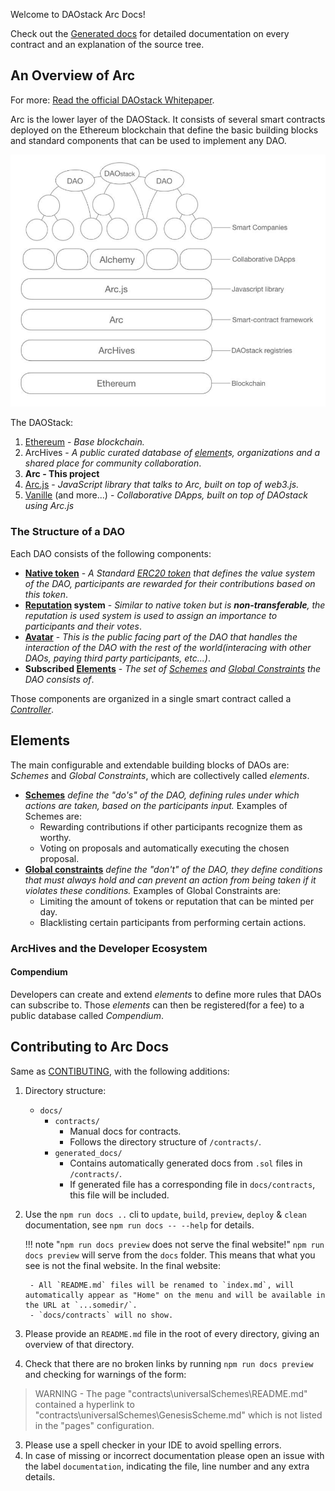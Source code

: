 Welcome to DAOstack Arc Docs!

Check out the [Generated docs](generated_docs) for detailed documentation on every contract and an explanation of the source tree.

## An Overview of Arc

For more: [Read the official DAOstack Whitepaper](https://github.com/daostack/docs/blob/master/DAOstack%20White%20Paper%20V1.0.pdf).

Arc is the lower layer of the DAOStack. It consists of several smart contracts deployed on the Ethereum blockchain that define the basic building blocks and standard components that can be used to implement any DAO.

![The DAOStack](img/the-dao-stack.png)

The DAOStack:

1. [Ethereum](https://www.ethereum.org/) - *Base blockchain.*
2. ArcHives - *A public curated database of [element](#elements)s, organizations and a shared place for community collaboration*.
3. **Arc - This project**
4. [Arc.js](https://github.com/daostack/arc.js) - *JavaScript library that talks to Arc, built on top of web3.js.*
5. [Vanille](https://github.com/daostack/vanille) (and more...) - *Collaborative DApps, built on top of DAOstack using Arc.js*

### The Structure of a DAO

Each DAO consists of the following components:

* **[Native token](generated_docs/controller/DAOToken.md)** - *A Standard [ERC20 token](https://theethereum.wiki/w/index.php/ERC20_Token_Standard) that defines the value system of the DAO, participants are rewarded for their contributions based on this token*.
* **[Reputation](generated_docs/controller/Reputation.md) system** - *Similar to native token but is **non-transferable**, the reputation is used system is used to assign an importance to participants and their votes*.
* **[Avatar](generated_docs/controller/Avatar.md)** - *This is the public facing part of the DAO that handles the interaction of the DAO with the rest of the world(interacing with other DAOs, paying third party participants, etc...)*.
* **Subscribed [Elements](#elements)** - *The set of [Schemes](generated_docs/universalSchemes) and [Global Constraints](generated_docs/globalConstraints) the DAO consists of*.

Those components are organized in a single smart contract called a *[Controller](Controller)*.

## Elements

The main configurable and extendable building blocks of DAOs are:
*Schemes* and *Global Constraints*, which are collectively called *elements*.

* **[Schemes](generated_docs/universalSchemes/UniversalSchemeInterface.md)** *define the "do's" of the DAO, defining rules under which actions are taken, based on the participants input.* Examples of Schemes are:
    * Rewarding contributions if other participants recognize them as worthy.
    * Voting on proposals and automatically executing the chosen proposal.
* **[Global constraints](generated_docs/globalConstraints/GlobalConstraintInterface.md)** *define the "don't" of the DAO, they define conditions that must always hold and can prevent an action from being taken if it violates these conditions.* Examples of Global Constraints are:
    * Limiting the amount of tokens or reputation that can be minted per day.
    * Blacklisting certain participants from performing certain actions.

### ArcHives and the Developer Ecosystem

#### Compendium

Developers can create and extend *elements* to define more rules that DAOs can subscribe to.
Those *elements* can then be registered(for a fee) to a public database called *Compendium*.

## Contributing to Arc Docs
Same as [CONTIBUTING](https://github.com/daostack/Arc/blob/master/CONTRIBUTING.md), with the following additions:

1. Directory structure:
    - `docs/`
        - `contracts/`
            - Manual docs for contracts.
            - Follows the directory structure of `/contracts/`.
        - `generated_docs/`
            - Contains automatically generated docs from `.sol` files in `/contracts/`.
            - If generated file has a corresponding file in `docs/contracts`, this file will be included.
2. Use the `npm run docs ..` cli to `update`, `build`, `preview`, `deploy` & `clean` documentation, see `npm run docs -- --help` for details.

    !!! note "`npm run docs preview` does not serve the final website!"
        `npm run docs preview` will serve from the `docs` folder. This means that what you see is not the final website.
        In the final website:

        - All `README.md` files will be renamed to `index.md`, will automatically appear as "Home" on the menu and will be available in the URL at `...somedir/`.
        - `docs/contracts` will no show.

2. Please provide an `README.md` file in the root of every directory, giving an overview of that directory.
3. Check that there are no broken links by running `npm run docs preview` and checking for warnings of the form:
 > WARNING -  The page "contracts\universalSchemes\README.md" contained a hyperlink to "contracts\universalSchemes\GenesisScheme.md" which is not listed in the "pages" configuration.
3. Please use a spell checker in your IDE to avoid spelling errors.
4. In case of missing or incorrect documentation please open an issue with the label `documentation`, indicating the file, line number and any extra details.
